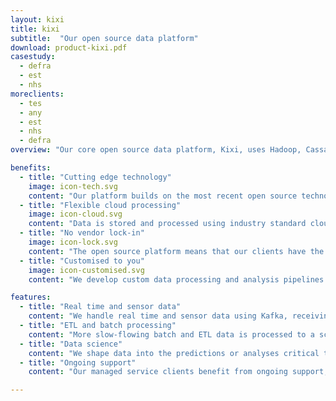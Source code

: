 ```yaml
---
layout: kixi
title: kixi
subtitle:  "Our open source data platform"
download: product-kixi.pdf
casestudy:
  - defra
  - est
  - nhs
moreclients:
  - tes
  - any
  - est
  - nhs
  - defra
overview: "Our core open source data platform, Kixi, uses Hadoop, Cassandra and other open source technologies to ingest and integrate batch and real time data to a single repository, to aggregate, model, or analyse it, and to serve it back to your database or web interface in a way that serves your business needs. We can output big data to a variety of outputs to support further analysis."

benefits:
  - title: "Cutting edge technology"
    image: icon-tech.svg
    content: "Our platform builds on the most recent open source technologies, including Spark and Cassandra, to ensure that data processing is robust, cost-effective, and scalable."
  - title: "Flexible cloud processing"
    image: icon-cloud.svg
    content: "Data is stored and processed using industry standard cloud servers, meaning that we can quickly and flexibly scale up to new data sources of whatever size and speed."
  - title: "No vendor lock-in"
    image: icon-lock.svg
    content: "The open source platform means that our clients have the extra assurance that they have free access to the platform code at any time - no vendor lock-in."
  - title: "Customised to you"
    image: icon-customised.svg
    content: "We develop custom data processing and analysis pipelines using the data sources and desired outcomes that are critical to your business, building on our experience of related sources with other clients."

features:
  - title: "Real time and sensor data"
    content: "We handle real time and sensor data using Kafka, receiving data streaming in at sub-second intervals from sensors or other fast flowing sources."
  - title: "ETL and batch processing"
    content: "More slow-flowing batch and ETL data is processed to a schedule, making sure that your cleaned and customised data is available for use by your team each morning."
  - title: "Data science"
    content: "We shape data into the predictions or analyses critical to your business, and continue to run these models over time to create constant fresh insights."
  - title: "Ongoing support"
    content: "Our managed service clients benefit from ongoing support, where we ensure that their data has been ingested and processed and we continually review and improve their pipelines and models."

---
```

